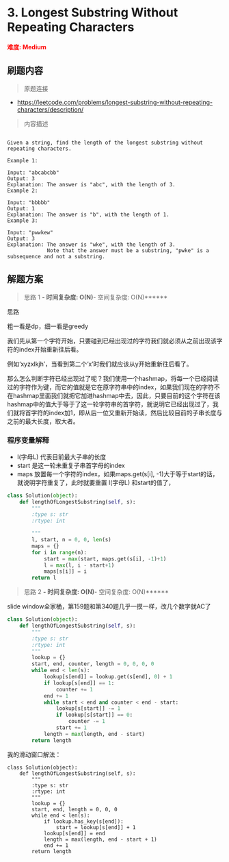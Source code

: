 # 3. Longest Substring Without Repeating Characters

**<font color=red>难度: Medium</font>**

## 刷题内容

> 原题连接

* https://leetcode.com/problems/longest-substring-without-repeating-characters/description/

> 内容描述

```

Given a string, find the length of the longest substring without repeating characters.

Example 1:

Input: "abcabcbb"
Output: 3 
Explanation: The answer is "abc", with the length of 3. 
Example 2:

Input: "bbbbb"
Output: 1
Explanation: The answer is "b", with the length of 1.
Example 3:

Input: "pwwkew"
Output: 3
Explanation: The answer is "wke", with the length of 3. 
             Note that the answer must be a substring, "pwke" is a subsequence and not a substring.
```

## 解题方案

> 思路 1
******- 时间复杂度: O(N)******- 空间复杂度: O(N)******



思路

粗一看是dp，细一看是greedy

我们先从第一个字符开始，只要碰到已经出现过的字符我们就必须从之前出现该字符的index开始重新往后看。

例如‘xyzxlkjh’，当看到第二个‘x’时我们就应该从y开始重新往后看了。

那么怎么判断字符已经出现过了呢？我们使用一个hashmap，将每一个已经阅读过的字符作为键，而它的值就是它在原字符串中的index，如果我们现在的字符不在hashmap里面我们就把它加进hashmap中去，因此，只要目前的这个字符在该hashmap中的值大于等于了这一轮字符串的首字符，就说明它已经出现过了，我们就将首字符的index加1，即从后一位又重新开始读，然后比较目前的子串长度与之前的最大长度，取大者。

### 程序变量解释

- l(字母L) 代表目前最大子串的长度
- start 是这一轮未重复子串首字母的index
- maps 放置每一个字符的index，如果maps.get(s[i], -1)大于等于start的话，就说明字符重复了，此时就要重置 l(字母L)  和start的值了，



```python
class Solution(object):
    def lengthOfLongestSubstring(self, s):
        """
        :type s: str
        :rtype: int

        """
        l, start, n = 0, 0, len(s)
        maps = {}
        for i in range(n):
            start = max(start, maps.get(s[i], -1)+1)
            l = max(l, i - start+1)
            maps[s[i]] = i
        return l
```


> 思路 2
******- 时间复杂度: O(N)******- 空间复杂度: O(N)******

slide window全家桶，第159题和第340题几乎一摸一样，改几个数字就AC了

```python
class Solution(object):
    def lengthOfLongestSubstring(self, s):
        """
        :type s: str
        :rtype: int
        """
        lookup = {}
        start, end, counter, length = 0, 0, 0, 0
        while end < len(s):
            lookup[s[end]] = lookup.get(s[end], 0) + 1
            if lookup[s[end]] == 1:
                counter += 1
            end += 1
            while start < end and counter < end - start:
                lookup[s[start]] -= 1
                if lookup[s[start]] == 0:
                    counter -= 1
                start += 1
            length = max(length, end - start)
        return length
```

我的滑动窗口解法：
```
class Solution(object):
    def lengthOfLongestSubstring(self, s):
        """
        :type s: str
        :rtype: int
        """
        lookup = {}
        start, end, length = 0, 0, 0
        while end < len(s):
            if lookup.has_key(s[end]):
                start = lookup[s[end]] + 1
            lookup[s[end]] = end
            length = max(length, end - start + 1)
            end += 1
        return length
```
